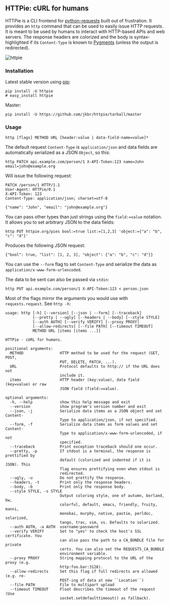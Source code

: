 ## HTTPie: cURL for humans

HTTPie is a CLI frontend for [python-requests](http://python-requests.org) built out of frustration. It provides an `http` command that can be used to easily issue HTTP requests. It is meant to be used by humans to interact with HTTP-based APIs and web servers. The response headers are colorized and the body is syntax-highlighted if its `Content-Type` is known to [Pygments](http://pygments.org/) (unless the output is redirected).

![httpie](https://github.com/jkbr/httpie/raw/master/httpie.png)


### Installation

Latest stable version using [pip](http://www.pip-installer.org/en/latest/index.html):

    pip install -U httpie
    # easy_install httpie

Master:

    pip install -U https://github.com/jkbr/httpie/tarball/master


### Usage

    http [flags] METHOD URL [header:value | data-field-name=value]*

The default request `Content-Type` is `application/json` and data fields are automatically serialized as a JSON `Object`, so this:

    http PATCH api.example.com/person/1 X-API-Token:123 name=John email=john@example.org

Will issue the following request:

    PATCH /person/1 HTTP/1.1
    User-Agent: HTTPie/0.1
    X-API-Token: 123
    Content-Type: application/json; charset=utf-8

    {"name": "John", "email": "john@example.org"}

You can pass other types than just strings using the `field:=value` notation. It allows you to set arbitrary JSON to the data fields:

    http PUT httpie.org/pies bool:=true list:=[1,2,3] 'object:={"a": "b", "c": "d"}'

Produces the following JSON request:

    {"bool": true, "list": [1, 2, 3], "object": {"a": "b", "c": "d"}}

You can use the `--form` flag to set `Content-Type` and serialize the data as `application/x-www-form-urlencoded`.

The data to be sent can also be passed via `stdin`:

    http PUT api.example.com/person/1 X-API-Token:123 < person.json

Most of the flags mirror the arguments you would use with `requests.request`. See `http -h`:

    usage: http [-h] [--version] [--json | --form] [--traceback]
                [--pretty | --ugly] [--headers | --body] [--style STYLE]
                [--auth AUTH] [--verify VERIFY] [--proxy PROXY]
                [--allow-redirects] [--file PATH] [--timeout TIMEOUT]
                METHOD URL [items [items ...]]

    HTTPie - cURL for humans.

    positional arguments:
      METHOD                HTTP method to be used for the request (GET, POST,
                            PUT, DELETE, PATCH, ...).
      URL                   Protocol defaults to http:// if the URL does not
                            include it.
      items                 HTTP header (key:value), data field (key=value) or raw
                            JSON field (field:=value).

    optional arguments:
      -h, --help            show this help message and exit
      --version             show program's version number and exit
      --json, -j            Serialize data items as a JSON object and set Content-
                            Type to application/json, if not specified.
      --form, -f            Serialize data items as form values and set Content-
                            Type to application/x-www-form-urlencoded, if not
                            specified.
      --traceback           Print exception traceback should one occur.
      --pretty, -p          If stdout is a terminal, the response is prettified by
                            default (colorized and indented if it is JSON). This
                            flag ensures prettifying even when stdout is
                            redirected.
      --ugly, -u            Do not prettify the response.
      --headers, -t         Print only the response headers.
      --body, -b            Print only the response body.
      --style STYLE, -s STYLE
                            Output coloring style, one of autumn, borland, bw,
                            colorful, default, emacs, friendly, fruity, manni,
                            monokai, murphy, native, pastie, perldoc, solarized,
                            tango, trac, vim, vs. Defaults to solarized.
      --auth AUTH, -a AUTH  username:password
      --verify VERIFY       Set to "yes" to check the host's SSL certificate. You
                            can also pass the path to a CA_BUNDLE file for private
                            certs. You can also set the REQUESTS_CA_BUNDLE
                            environment variable.
      --proxy PROXY         String mapping protocol to the URL of the proxy (e.g.
                            http:foo.bar:3128).
      --allow-redirects     Set this flag if full redirects are allowed (e.g. re-
                            POST-ing of data at new ``Location``)
      --file PATH           File to multipart upload
      --timeout TIMEOUT     Float describes the timeout of the request (Use
                            socket.setdefaulttimeout() as fallback).
